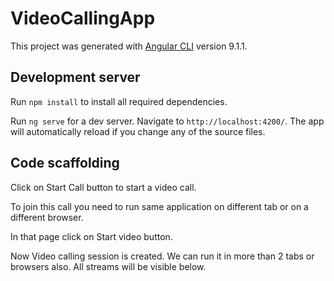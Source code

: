 
# VideoCallingApp

This project was generated with [Angular CLI](https://github.com/angular/angular-cli) version 9.1.1.

## Development server

Run `npm install` to install all required dependencies.

Run `ng serve` for a dev server. Navigate to `http://localhost:4200/`. The app will automatically reload if you change any of the source files.

## Code scaffolding

Click on Start Call button to start a video call.

To join this call you need to run same application on different tab or on a different browser.

In that page click on Start video button.

Now Video calling session is created. We can run it in more than 2 tabs or browsers also. All streams will be visible below.

